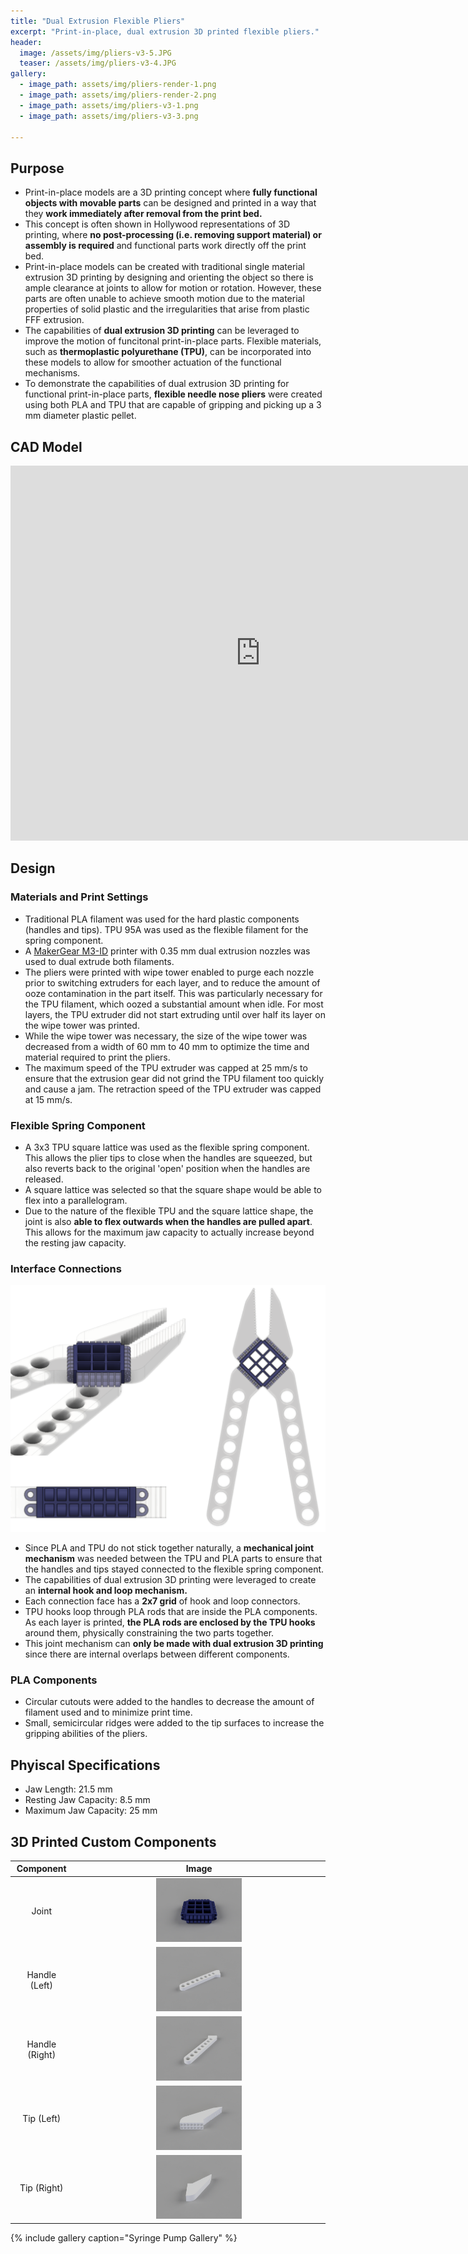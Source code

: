 ```yaml
---
title: "Dual Extrusion Flexible Pliers"
excerpt: "Print-in-place, dual extrusion 3D printed flexible pliers."
header:
  image: /assets/img/pliers-v3-5.JPG
  teaser: /assets/img/pliers-v3-4.JPG
gallery:
  - image_path: assets/img/pliers-render-1.png
  - image_path: assets/img/pliers-render-2.png
  - image_path: assets/img/pliers-v3-1.png
  - image_path: assets/img/pliers-v3-3.png
   
---
```


## Purpose

* Print-in-place models are a 3D printing concept where **fully functional objects with movable parts** can be designed and printed in a way that they **work immediately after removal from the print bed.**
* This concept is often shown in Hollywood representations of 3D printing, where **no post-processing (i.e. removing support material) or assembly is required** and functional parts work directly off the print bed.
* Print-in-place models can be created with traditional single material extrusion 3D printing by designing and orienting the object so there is ample clearance at joints to allow for motion or rotation. However, these parts are often unable to achieve smooth motion due to the material properties of solid plastic and the irregularities that arise from plastic FFF extrusion.
* The capabilities of **dual extrusion 3D printing** can be leveraged to improve the motion of funcitonal print-in-place parts. Flexible materials, such as **thermoplastic polyurethane (TPU)**, can be incorporated into these models to allow for smoother actuation of the functional mechanisms.
* To demonstrate the capabilities of dual extrusion 3D printing for functional print-in-place parts, **flexible needle nose pliers** were created using both PLA and TPU that are capable of gripping and picking up a 3 mm diameter plastic pellet.

## CAD Model
<iframe src="https://vanderbilt643.autodesk360.com/shares/public/SH35dfcQT936092f0e4306b1a15e68c111ea?mode=embed" width="800" height="600" allowfullscreen="true" webkitallowfullscreen="true" mozallowfullscreen="true"  frameborder="0"></iframe>

## Design
### Materials and Print Settings
* Traditional PLA filament was used for the hard plastic components (handles and tips). TPU 95A was used as the flexible filament for the spring component. 
* A [MakerGear M3-ID](https://makergear.com/collections/m3-series-3d-printers/products/m3-id) printer with 0.35 mm dual extrusion nozzles was used to dual extrude both filaments.
* The pliers were printed with wipe tower enabled to purge each nozzle prior to switching extruders for each layer, and to reduce the amount of ooze contamination in the part itself. This was particularly necessary for the TPU filament, which oozed a substantial amount when idle. For most layers, the TPU extruder did not start extruding until over half its layer on the wipe tower was printed.
* While the wipe tower was necessary, the size of the wipe tower was decreased from a width of 60 mm to 40 mm to optimize the time and material required to print the pliers.
* The maximum speed of the TPU extruder was capped at 25 mm/s to ensure that the extrusion gear did not grind the TPU filament too quickly and cause a jam. The retraction speed of the TPU extruder was capped at 15 mm/s.

### Flexible Spring Component
* A 3x3 TPU square lattice was used as the flexible spring component. This allows the plier tips to close when the handles are squeezed, but also reverts back to the original 'open' position when the handles are released.
* A square lattice was selected so that the square shape would be able to flex into a parallelogram.
* Due to the nature of the flexible TPU and the square lattice shape, the joint is also **able to flex outwards when the handles are pulled apart**. This allows for the maximum jaw capacity to actually increase beyond the resting jaw capacity.

### Interface Connections
![see through 1](assets/img/pliers-see-through-4.png)

* Since PLA and TPU do not stick together naturally, a **mechanical joint mechanism** was needed between the TPU and PLA parts to ensure that the handles and tips stayed connected to the flexible spring component.
* The capabilities of dual extrusion 3D printing were leveraged to create an **internal hook and loop mechanism.**
* Each connection face has a **2x7 grid** of hook and loop connectors.
* TPU hooks loop through PLA rods that are inside the PLA components. As each layer is printed, **the PLA rods are enclosed by the TPU hooks** around them, physically constraining the two parts together. 
* This joint mechanism can **only be made with dual extrusion 3D printing** since there are internal overlaps between different components.

### PLA Components
* Circular cutouts were added to the handles to decrease the amount of filament used and to minimize print time.
* Small, semicircular ridges were added to the tip surfaces to increase the gripping abilities of the pliers.


## Phyiscal Specifications
* Jaw Length: 21.5 mm
* Resting Jaw Capacity: 8.5 mm
* Maximum Jaw Capacity: 25 mm

## 3D Printed Custom Components

| Component | Image |
| :---: | :---: |
| Joint | <img src="/assets/img/pliers joint.png" alt="back lower" width="35%"/> |
| Handle (Left) | <img src="/assets/img/pliers handle 1.PNG" alt="back upper" width="35%"/> |
| Handle (Right) | <img src="/assets/img/pliers handle 2.png" alt="front lower" width="35%"/> |
| Tip (Left) | <img src="/assets/img/pliers tip 1.png" alt="front upper" width="35%"/> |
| Tip (Right) | <img src="/assets/img/pliers tip 2.png" alt="plunger lower" width="35%"/> |


{% include gallery caption="Syringe Pump Gallery" %}
